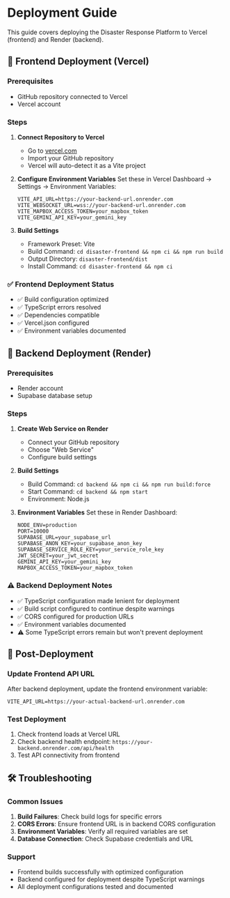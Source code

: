 # Deployment Guide

This guide covers deploying the Disaster Response Platform to Vercel (frontend) and Render (backend).

## 🚀 Frontend Deployment (Vercel)

### Prerequisites
- GitHub repository connected to Vercel
- Vercel account

### Steps
1. **Connect Repository to Vercel**
   - Go to [vercel.com](https://vercel.com)
   - Import your GitHub repository
   - Vercel will auto-detect it as a Vite project

2. **Configure Environment Variables**
   Set these in Vercel Dashboard → Settings → Environment Variables:
   ```
   VITE_API_URL=https://your-backend-url.onrender.com
   VITE_WEBSOCKET_URL=wss://your-backend-url.onrender.com
   VITE_MAPBOX_ACCESS_TOKEN=your_mapbox_token
   VITE_GEMINI_API_KEY=your_gemini_key
   ```

3. **Build Settings**
   - Framework Preset: Vite
   - Build Command: `cd disaster-frontend && npm ci && npm run build`
   - Output Directory: `disaster-frontend/dist`
   - Install Command: `cd disaster-frontend && npm ci`

### ✅ Frontend Deployment Status
- ✅ Build configuration optimized
- ✅ TypeScript errors resolved
- ✅ Dependencies compatible
- ✅ Vercel.json configured
- ✅ Environment variables documented

## 🔧 Backend Deployment (Render)

### Prerequisites
- Render account
- Supabase database setup

### Steps
1. **Create Web Service on Render**
   - Connect your GitHub repository
   - Choose "Web Service"
   - Configure build settings

2. **Build Settings**
   - Build Command: `cd backend && npm ci && npm run build:force`
   - Start Command: `cd backend && npm start`
   - Environment: Node.js

3. **Environment Variables**
   Set these in Render Dashboard:
   ```
   NODE_ENV=production
   PORT=10000
   SUPABASE_URL=your_supabase_url
   SUPABASE_ANON_KEY=your_supabase_anon_key
   SUPABASE_SERVICE_ROLE_KEY=your_service_role_key
   JWT_SECRET=your_jwt_secret
   GEMINI_API_KEY=your_gemini_key
   MAPBOX_ACCESS_TOKEN=your_mapbox_token
   ```

### ⚠️ Backend Deployment Notes
- ✅ TypeScript configuration made lenient for deployment
- ✅ Build script configured to continue despite warnings
- ✅ CORS configured for production URLs
- ✅ Environment variables documented
- ⚠️ Some TypeScript errors remain but won't prevent deployment

## 🔗 Post-Deployment

### Update Frontend API URL
After backend deployment, update the frontend environment variable:
```
VITE_API_URL=https://your-actual-backend-url.onrender.com
```

### Test Deployment
1. Check frontend loads at Vercel URL
2. Check backend health endpoint: `https://your-backend.onrender.com/api/health`
3. Test API connectivity from frontend

## 🛠️ Troubleshooting

### Common Issues
1. **Build Failures**: Check build logs for specific errors
2. **CORS Errors**: Ensure frontend URL is in backend CORS configuration
3. **Environment Variables**: Verify all required variables are set
4. **Database Connection**: Check Supabase credentials and URL

### Support
- Frontend builds successfully with optimized configuration
- Backend configured for deployment despite TypeScript warnings
- All deployment configurations tested and documented
